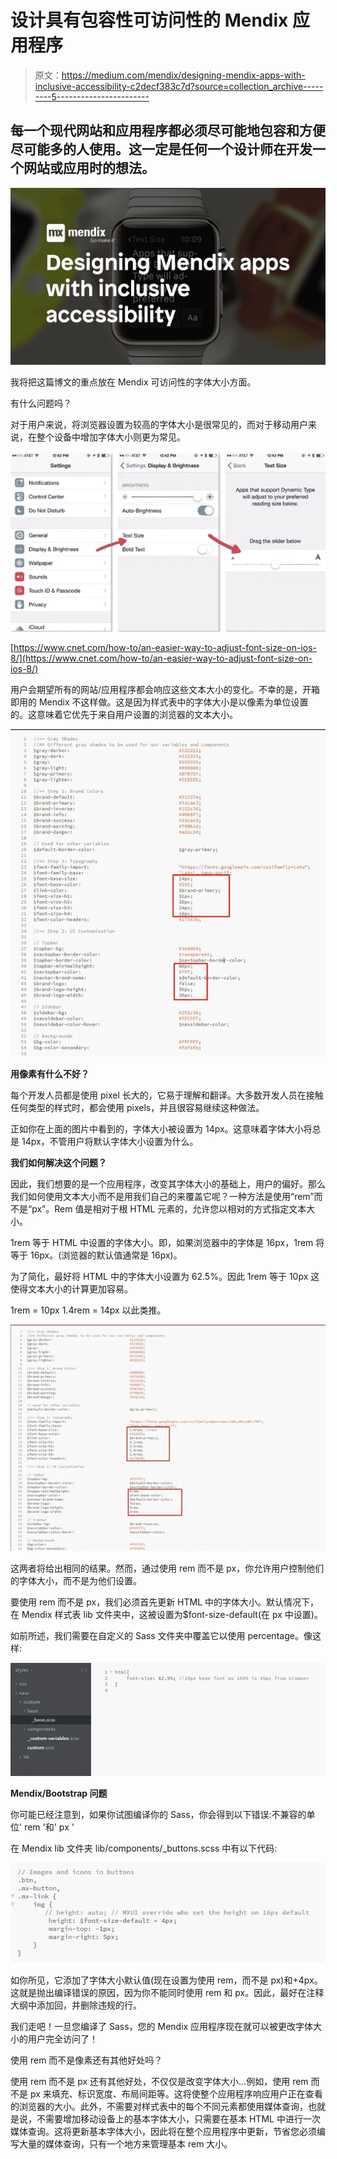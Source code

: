 # 设计具有包容性可访问性的 Mendix 应用程序

> 原文：<https://medium.com/mendix/designing-mendix-apps-with-inclusive-accessibility-c2decf383c7d?source=collection_archive---------5----------------------->

## 每一个现代网站和应用程序都必须尽可能地包容和方便尽可能多的人使用。这一定是任何一个设计师在开发一个网站或应用时的想法。

![](img/fd8d484cf658593df271298bd64e34b5.png)

我将把这篇博文的重点放在 Mendix 可访问性的字体大小方面。

有什么问题吗？

对于用户来说，将浏览器设置为较高的字体大小是很常见的，而对于移动用户来说，在整个设备中增加字体大小则更为常见。

![](img/e36c4bb48c3006d047f369e3c71523b1.png)

[https://www.cnet.com/how-to/an-easier-way-to-adjust-font-size-on-ios-8/](https://www.cnet.com/how-to/an-easier-way-to-adjust-font-size-on-ios-8/)

用户会期望所有的网站/应用程序都会响应这些文本大小的变化。不幸的是，开箱即用的 Mendix 不这样做。这是因为样式表中的字体大小是以像素为单位设置的。这意味着它优先于来自用户设置的浏览器的文本大小。

![](img/18f2d518b4f4b75ca10bd229f699d0b9.png)

**用像素有什么不好？**

每个开发人员都是使用 pixel 长大的，它易于理解和翻译。大多数开发人员在接触任何类型的样式时，都会使用 pixels，并且很容易继续这种做法。

正如你在上面的图片中看到的，字体大小被设置为 14px。这意味着字体大小将总是 14px，不管用户将默认字体大小设置为什么。

**我们如何解决这个问题？**

因此，我们想要的是一个应用程序，改变其字体大小的基础上，用户的偏好。那么我们如何使用文本大小而不是用我们自己的来覆盖它呢？一种方法是使用“rem”而不是“px”。Rem 值是相对于根 HTML 元素的，允许您以相对的方式指定文本大小。

1rem 等于 HTML 中设置的字体大小。即，如果浏览器中的字体是 16px，1rem 将等于 16px。(浏览器的默认值通常是 16px)。

为了简化，最好将 HTML 中的字体大小设置为 62.5%。因此 1rem 等于 10px 这使得文本大小的计算更加容易。

1rem = 10px 1.4rem = 14px 以此类推。

![](img/6546fee00d3771210fde8c0ca879773a.png)

这两者将给出相同的结果。然而，通过使用 rem 而不是 px，你允许用户控制他们的字体大小，而不是为他们设置。

要使用 rem 而不是 px，我们必须首先更新 HTML 中的字体大小。默认情况下，在 Mendix 样式表 lib 文件夹中，这被设置为$font-size-default(在 px 中设置)。

如前所述，我们需要在自定义的 Sass 文件夹中覆盖它以使用 percentage。像这样:

![](img/57f7fd0962fa8f4da7a6f42794b5891b.png)

**Mendix/Bootstrap 问题**

你可能已经注意到，如果你试图编译你的 Sass，你会得到以下错误:不兼容的单位' rem '和' px '

在 Mendix lib 文件夹 lib/components/_buttons.scss 中有以下代码:

![](img/6343652bb8023c5c9d45f29062994b57.png)

如你所见，它添加了字体大小默认值(现在设置为使用 rem，而不是 px)和+4px。这就是抛出编译错误的原因，因为你不能同时使用 rem 和 px。因此，最好在注释大纲中添加回，并删除违规的行。

我们走吧！一旦您编译了 Sass，您的 Mendix 应用程序现在就可以被更改字体大小的用户完全访问了！

使用 rem 而不是像素还有其他好处吗？

使用 rem 而不是 px 还有其他好处，不仅仅是改变字体大小…例如，使用 rem 而不是 px 来填充、标识宽度、布局间距等。这将使整个应用程序响应用户正在查看的浏览器的大小。此外，不需要对样式表中的每个不同元素都使用媒体查询，也就是说，不需要增加移动设备上的基本字体大小，只需要在基本 HTML 中进行一次媒体查询。这将更新基本字体大小，因此将在整个应用程序中更新，节省您必须编写大量的媒体查询，只有一个地方来管理基本 rem 大小。